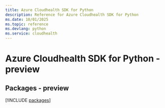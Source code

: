 ```yaml
---
title: Azure Cloudhealth SDK for Python
description: Reference for Azure Cloudhealth SDK for Python
ms.date: 10/01/2025
ms.topic: reference
ms.devlang: python
ms.service: cloudhealth
---
```

# Azure Cloudhealth SDK for Python - preview
## Packages - preview
[!INCLUDE [packages](cloudhealth-index.md)]
